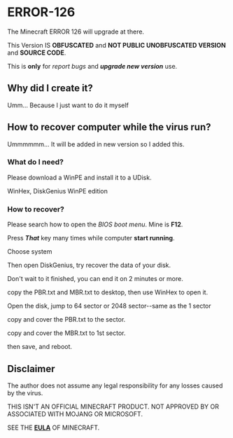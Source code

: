 # ERROR-126
The Minecraft ERROR 126 will upgrade at there.

This Version IS __OBFUSCATED__ and __NOT PUBLIC UNOBFUSCATED VERSION__ and __SOURCE CODE__.

This is __only__ for _report bugs_ and ***upgrade new version*** use.

## Why did I create it?
Umm... Because I just want to do it myself
## How to recover computer while the virus run?
Ummmmmm... It will be added in new version so I added this.
### What do I need?
Please download a WinPE and install it to a UDisk.

WinHex, DiskGenius WinPE edition
### How to recover?
Please search how to open the _BIOS boot menu_.  Mine is **F12**.

Press ***That*** key many times while computer **start running**.

Choose system

Then open DiskGenius, try recover the data of your disk.

Don't wait to it finished, you can end it on 2 minutes or more.

copy the PBR.txt and MBR.txt to desktop, then use WinHex to open it.

Open the disk, jump to 64 sector or 2048 sector--same as the 1 sector

copy and cover the PBR.txt to the sector.

copy and cover the MBR.txt to 1st sector.

then save, and reboot.



## Disclaimer ##
The author does not assume any legal responsibility for any losses caused by the virus.

THIS ISN'T AN OFFICIAL MINECRAFT PRODUCT. NOT APPROVED BY OR ASSOCIATED WITH MOJANG OR MICROSOFT.

SEE THE **[EULA](https://www.minecraft.net/en-us/eula, "The Official EULA of Minecraft")** OF MINECRAFT.
